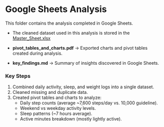 # Google Sheets Analysis

This folder contains the analysis completed in Google Sheets.

- The cleaned dataset used in this analysis is stored in the [Master_Sheet.xlsx](https://github.com/user-attachments/files/22186325/Master_Sheet.xlsx)
  
- **pivot_tables_and_charts.pdf** → Exported charts and pivot tables created during analysis.
- **key_findings.md** → Summary of insights discovered in Google Sheets.

### Key Steps
1. Combined daily activity, sleep, and weight logs into a single dataset.
2. Cleaned missing and duplicate data.
3. Created pivot tables and charts to analyze:
   - Daily step counts (average ~7,600 steps/day vs. 10,000 guideline).
   - Weekend vs weekday activity levels.
   - Sleep patterns (~7 hours average).
   - Active minutes breakdown (mostly lightly active).
